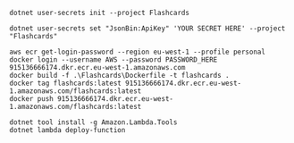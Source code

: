 	dotnet user-secrets init --project Flashcards
	
	dotnet user-secrets set "JsonBin:ApiKey" 'YOUR SECRET HERE' --project "Flashcards"
	
	aws ecr get-login-password --region eu-west-1 --profile personal
	docker login --username AWS --password PASSWORD_HERE 915136666174.dkr.ecr.eu-west-1.amazonaws.com
	docker build -f .\Flashcards\Dockerfile -t flashcards .
	docker tag flashcards:latest 915136666174.dkr.ecr.eu-west-1.amazonaws.com/flashcards:latest
	docker push 915136666174.dkr.ecr.eu-west-1.amazonaws.com/flashcards:latest

    dotnet tool install -g Amazon.Lambda.Tools
    dotnet lambda deploy-function